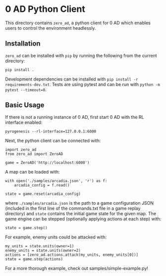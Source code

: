 # 0 AD Python Client
This directory contains `zero_ad`, a python client for 0 AD which enables users to control the environment headlessly.

## Installation
`zero_ad` can be installed with `pip` by running the following from the current directory:
```
pip install .
```

Development dependencies can be installed with `pip install -r requirements-dev.txt`. Tests are using pytest and can be run with `python -m pytest --timeout=8`.

## Basic Usage
If there is not a running instance of 0 AD, first start 0 AD with the RL interface enabled:
```
pyrogenesis --rl-interface=127.0.0.1:6000
```

Next, the python client can be connected with:
```
import zero_ad
from zero_ad import ZeroAD

game = ZeroAD('http://localhost:6000')
```

A map can be loaded with:

```
with open('./samples/arcadia.json', 'r') as f:
    arcadia_config = f.read()

state = game.reset(arcadia_config)
```

where `./samples/arcadia.json` is the path to a game configuration JSON (included in the first line of the commands.txt file in a game replay directory) and `state` contains the initial game state for the given map. The game engine can be stepped (optionally applying actions at each step) with:

```
state = game.step()
```

For example, enemy units could be attacked with:

```
my_units = state.units(owner=1)
enemy_units = state.units(owner=2)
actions = [zero_ad.actions.attack(my_units, enemy_units[0])]
state = game.step(actions)
```

For a more thorough example, check out samples/simple-example.py!
